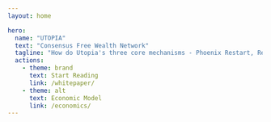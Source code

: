```yaml
---
layout: home

hero:
  name: "UTOPIA"
  text: "Consensus Free Wealth Network"
  tagline: "How do Utopia's three core mechanisms - Phoenix Restart, Regional Consensus, and Prosperity Nodes - create a sustainable value cycle? This revolutionary document will reveal the answer and profoundly impact your concept of wealth."
  actions:
    - theme: brand
      text: Start Reading
      link: /whitepaper/
    - theme: alt
      text: Economic Model
      link: /economics/
---
```


<ParticlesBackground />